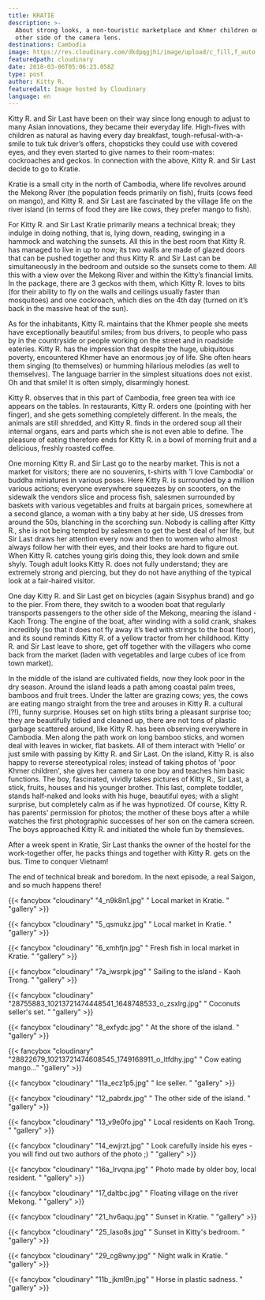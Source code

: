 ```yaml
---
title: KRATIE
description: >-
  About strong looks, a non-touristic marketplace and Khmer children on the
  other side of the camera lens.
destinations: Cambodia
image: https://res.cloudinary.com/dkdpqgjhi/image/upload/c_fill,f_auto,q_auto,w_300/0_bc6msz.jpg
featuredpath: cloudinary
date: 2018-03-06T05:06:23.058Z
type: post
author: Kitty R.
featuredalt: Image hosted by Cloudinary
language: en
---
```

Kitty R. and Sir Last have been on their way since long enough to adjust to many Asian innovations, they became their everyday life. High-fives with children as natural as having every day breakfast, tough-refusal-with-a-smile to tuk tuk driver’s offers, chopsticks they could use with covered eyes, and they even started to give names to their room-mates: cockroaches and geckos. In connection with the above, Kitty R. and Sir Last decide to go to Kratie.

Kratie is a small city in the north of Cambodia, where life revolves around the Mekong River (the population feeds primarily on fish), fruits (cows feed on mango), and Kitty R. and Sir Last are fascinated by the village life on the river island (in terms of food they are like cows, they prefer mango to fish).

For Kitty R. and Sir Last Kratie primarily means a technical break; they indulge in doing nothing, that is, lying down, reading, swinging in a hammock and watching the sunsets. All this in the best room that Kitty R. has managed to live in up to now; its two walls are made of glazed doors that can be pushed together and thus Kitty R. and Sir Last can be simultaneously in the bedroom and outside so the sunsets come to them. All this with a view over the Mekong River and within the Kitty’s financial limits. In the package, there are 3 geckos with them, which Kitty R. loves to bits (for their ability to fly on the walls and ceilings usually faster than mosquitoes) and one cockroach, which dies on the 4th day (turned on it’s back in the massive heat of the sun).

As for the inhabitants, Kitty R. maintains that the Khmer people she meets have exceptionally beautiful smiles; from bus drivers, to people who pass by in the countryside or people working on the street and in roadside eateries. Kitty R. has the impression that despite the huge, ubiquitous poverty, encountered Khmer have an enormous joy of life. She often hears them singing (to themselves) or humming hilarious melodies (as well to themselves). The language barrier in the simplest situations does not exist. Oh and that smile! It is often simply, disarmingly honest. 

Kitty R. observes that in this part of Cambodia, free green tea with ice appears on the tables. In restaurants, Kitty R. orders one (pointing with her finger), and she gets something completely different. In the meals, the animals are still shredded, and Kitty R. finds in the ordered soup all their internal organs, ears and parts which she is not even able to define. The pleasure of eating therefore ends for Kitty R. in a bowl of morning fruit and a delicious, freshly roasted coffee.

One morning Kitty R. and Sir Last go to the nearby market. This is not a market for visitors; there are no souvenirs, t-shirts with ‘I love Cambodia’ or buddha miniatures in various poses. Here Kitty R. is surrounded by a million various actions; everyone everywhere squeezes by on scooters, on the sidewalk the vendors slice and process fish, salesmen surrounded by baskets with various vegetables and fruits at bargain prices, somewhere at a second glance, a woman with a tiny baby at her side, US dresses from around the 50s, blanching in the scorching sun. Nobody is calling after Kitty R., she is not being tempted by salesmen to get the best deal of her life, but Sir Last draws her attention every now and then to women who almost always follow her with their eyes, and their looks are hard to figure out. When Kitty R. catches young girls doing this, they look down and smile shyly. Tough adult looks Kitty R. does not fully understand; they are extremely strong and piercing, but they do not have anything of the typical look at a fair-haired visitor.

One day Kitty R. and Sir Last get on bicycles (again Sisyphus brand) and go to the pier. From there, they switch to a wooden boat that regularly transports passengers to the other side of the Mekong, meaning the island - Kaoh Trong. The engine of the boat, after winding with a solid crank, shakes incredibly (so that it does not fly away it’s tied with strings to the boat floor), and its sound reminds Kitty R. of a yellow tractor from her childhood. Kitty R. and Sir Last leave to shore, get off together with the villagers who come back from the market (laden with vegetables and large cubes of ice from town market).

In the middle of the island are cultivated fields, now they look poor in the dry season. Around the island leads a path among coastal palm trees, bamboos and fruit trees. Under the latter are grazing cows; yes, the cows are eating mango straight from the tree and arouses in Kitty R. a cultural (?!), funny surprise. Houses set on high stilts bring a pleasant surprise too; they are beautifully tidied and cleaned up, there are not tons of plastic garbage scattered around, like Kitty R. has been observing everywhere in Cambodia. Men along the path work on long bamboo sticks, and women deal with leaves in wicker, flat baskets. All of them interact with ‘Hello’ or just smile with passing by Kitty R. and Sir Last. On the island, Kitty R. is also happy to reverse stereotypical roles; instead of taking photos of 'poor Khmer children', she gives her camera to one boy and teaches him basic functions. The boy, fascinated, vividly takes pictures of Kitty R., Sir Last, a stick, fruits, houses and his younger brother. This last, complete toddler, stands half-naked and looks with his huge, beautiful eyes; with a slight surprise, but completely calm as if he was hypnotized. Of course, Kitty R. has parents' permission for photos; the mother of these boys after a while watches the first photographic successes of her son on the camera screen. The boys approached Kitty R. and initiated the whole fun by themsleves.

After a week spent in Kratie, Sir Last thanks the owner of the hostel for the work-together offer, he packs things and together with Kitty R. gets on the bus. Time to conquer Vietnam!

The end of technical break and boredom. In the next episode, a real Saigon, and so much happens there!

{{< fancybox "cloudinary" "4_n9k8n1.jpg" "    Local market in Kratie. " "gallery" >}}

{{< fancybox "cloudinary" "5_qsmukz.jpg" "    Local market in Kratie. " "gallery" >}}

{{< fancybox "cloudinary" "6_xmhfjn.jpg" "    Fresh fish in local market in Kratie. " "gallery" >}}

{{< fancybox "cloudinary" "7a_iwsrpk.jpg" "   Sailing to the island - Kaoh Trong. " "gallery" >}}

{{< fancybox "cloudinary" "28755883_10213721474448541_1648748533_o_zsxlrg.jpg" "  Coconuts seller's set. " "gallery" >}}

{{< fancybox "cloudinary" "8_exfydc.jpg" "   At the shore of the island. " "gallery" >}}

{{< fancybox "cloudinary" "28822679_10213721474608545_1749168911_o_ltfdhy.jpg" "   Cow eating mango..." "gallery" >}}

{{< fancybox "cloudinary" "11a_ecz1p5.jpg" "   Ice seller. " "gallery" >}}

{{< fancybox "cloudinary" "12_pabrdx.jpg" "   The other side of the island. " "gallery" >}}

{{< fancybox "cloudinary" "13_v9e0fo.jpg" "   Local residents on Kaoh Trong. " "gallery" >}}

{{< fancybox "cloudinary" "14_ewjrzt.jpg" "   Look carefully inside his eyes - you will find out two authors of the photo ;) " "gallery" >}}

{{< fancybox "cloudinary" "16a_lrvqna.jpg" "   Photo made by older boy, local resident. " "gallery" >}}

{{< fancybox "cloudinary" "17_daltbc.jpg" "   Floating village on the river Mekong. " "gallery" >}}

{{< fancybox "cloudinary" "21_hv6aqu.jpg" "   Sunset in Kratie. " "gallery" >}}

{{< fancybox "cloudinary" "25_laso8s.jpg" "   Sunset in Kitty's bedroom. " "gallery" >}}

{{< fancybox "cloudinary" "29_cg8wny.jpg" "   Night walk in Kratie. " "gallery" >}}

{{< fancybox "cloudinary" "11b_jkml9n.jpg" "   Horse in plastic sadness. " "gallery" >}}
